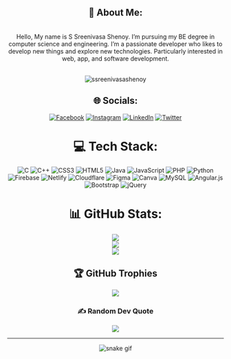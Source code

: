 <div align="center">
  
  
## 💫 About Me:
<br>
Hello, My name is S Sreenivasa Shenoy. I’m pursuing my BE degree in computer science and engineering. I’m a passionate developer who likes to develop new things and explore new technologies. Particularly interested in web, app, and software development.
  
<br>
<br>
<p align="center"> <img src="https://komarev.com/ghpvc/?username=ssreenivasashenoy&label=Profile%20views&color=0e75b6&style=flat" alt="ssreenivasashenoy" /> </p>

## 🌐 Socials:
[![Facebook](https://img.shields.io/badge/Facebook-%231877F2.svg?logo=Facebook&logoColor=white)](https://facebook.com/sreenivas.shenoy.98) [![Instagram](https://img.shields.io/badge/Instagram-%23E4405F.svg?logo=Instagram&logoColor=white)](https://instagram.com/__shenoy__) [![LinkedIn](https://img.shields.io/badge/LinkedIn-%230077B5.svg?logo=linkedin&logoColor=white)](https://linkedin.com/in/s-sreenivasa-shenoy) [![Twitter](https://img.shields.io/badge/Twitter-%231DA1F2.svg?logo=Twitter&logoColor=white)](https://twitter.com/shenoy_sss) 

# 💻 Tech Stack:
![C](https://img.shields.io/badge/c-%2300599C.svg?style=for-the-badge&logo=c&logoColor=white) ![C++](https://img.shields.io/badge/c++-%2300599C.svg?style=for-the-badge&logo=c%2B%2B&logoColor=white) ![CSS3](https://img.shields.io/badge/css3-%231572B6.svg?style=for-the-badge&logo=css3&logoColor=white) ![HTML5](https://img.shields.io/badge/html5-%23E34F26.svg?style=for-the-badge&logo=html5&logoColor=white) ![Java](https://img.shields.io/badge/java-%23ED8B00.svg?style=for-the-badge&logo=java&logoColor=white) ![JavaScript](https://img.shields.io/badge/javascript-%23323330.svg?style=for-the-badge&logo=javascript&logoColor=%23F7DF1E) ![PHP](https://img.shields.io/badge/php-%23777BB4.svg?style=for-the-badge&logo=php&logoColor=white) ![Python](https://img.shields.io/badge/python-3670A0?style=for-the-badge&logo=python&logoColor=ffdd54) ![Firebase](https://img.shields.io/badge/firebase-%23039BE5.svg?style=for-the-badge&logo=firebase) ![Netlify](https://img.shields.io/badge/netlify-%23000000.svg?style=for-the-badge&logo=netlify&logoColor=#00C7B7) ![Cloudflare](https://img.shields.io/badge/Cloudflare-F38020?style=for-the-badge&logo=Cloudflare&logoColor=white) 	![Figma](https://img.shields.io/badge/figma-%23F24E1E.svg?style=for-the-badge&logo=figma&logoColor=white) ![Canva](https://img.shields.io/badge/Canva-%2300C4CC.svg?style=for-the-badge&logo=Canva&logoColor=white) ![MySQL](https://img.shields.io/badge/mysql-%2300f.svg?style=for-the-badge&logo=mysql&logoColor=white) ![Angular.js](https://img.shields.io/badge/angular.js-%23E23237.svg?style=for-the-badge&logo=angularjs&logoColor=white) ![Bootstrap](https://img.shields.io/badge/bootstrap-%23563D7C.svg?style=for-the-badge&logo=bootstrap&logoColor=white) ![jQuery](https://img.shields.io/badge/jquery-%230769AD.svg?style=for-the-badge&logo=jquery&logoColor=white)
# 📊 GitHub Stats:
![](https://github-readme-stats.vercel.app/api?username=ssreenivasashenoy&theme=dark&hide_border=false&include_all_commits=true&count_private=true)<br/>
![](https://github-readme-streak-stats.herokuapp.com/?user=ssreenivasashenoy&theme=dark&hide_border=false)<br/>
![](https://github-readme-stats.vercel.app/api/top-langs/?username=ssreenivasashenoy&theme=dark&hide_border=false&include_all_commits=true&count_private=true&layout=compact)

## 🏆 GitHub Trophies
![](https://github-profile-trophy.vercel.app/?username=ssreenivasashenoy&theme=darkhub&no-frame=false&no-bg=false&margin-w=4)

### ✍️ Random Dev Quote
![](https://quotes-github-readme.vercel.app/api?type=vetical&theme=dark)

---
<!-- Proudly created with GPRM ( https://gprm.itsvg.in ) -->

<!--- snake section --->
![snake gif](https://github.com/ssreenivasashenoy/ssreenivasashenoy/blob/output/github-contribution-grid-snake.gif)
</div>
